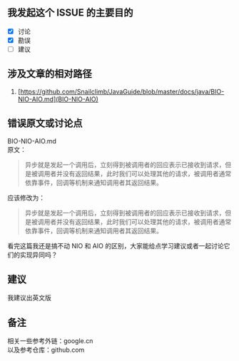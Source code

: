 ## 我发起这个 ISSUE 的主要目的

- [x] 讨论
- [x] 勘误
- [ ] 建议

## 涉及文章的相对路径

1. [https://github.com/Snailclimb/JavaGuide/blob/master/docs/java/BIO-NIO-AIO.md](BIO-NIO-AIO)

## 错误原文或讨论点

BIO-NIO-AIO.md  
原文：
>异步就是发起一个调用后，立刻得到被调用者的回应表示已接收到请求，但是被调用者并没有返回结果，此时我们可以处理其他的请求，被调用者通常依靠事件，回调等机制来通知调用者其返回结果。

应该修改为：
>异步就是发起一个调用后，立刻得到被调用者的回应表示已接收到请求，但是被调用者并没有返回结果，此时我们可以处理其他的请求，被调用者通常依靠事件，回调等机制来通知调用者其返回结果。

看完这篇我还是搞不动 NIO 和 AIO 的区别，大家能给点学习建议或者一起讨论它们的实现异同吗？

## 建议

我建议出英文版

## 备注

相关一些参考外链：google.cn  
以及参考仓库：github.com